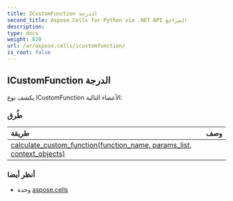 ```yaml
---
title: ICustomFunction الدرجة
second_title: Aspose.Cells for Python via .NET API المراجع
description:
type: docs
weight: 820
url: /ar/aspose.cells/icustomfunction/
is_root: false
---
```

##  ICustomFunction الدرجة


يكشف نوع ICustomFunction الأعضاء التالية:

###  طُرق
| طريقة| وصف|
| :- | :- |
| [calculate_custom_function(function_name, params_list, context_objects)](/cells/python-net/ar/aspose.cells/icustomfunction/calculate_custom_function/#str-list-list) |  |



###  أنظر أيضا
* وحدة [aspose.cells](..)
